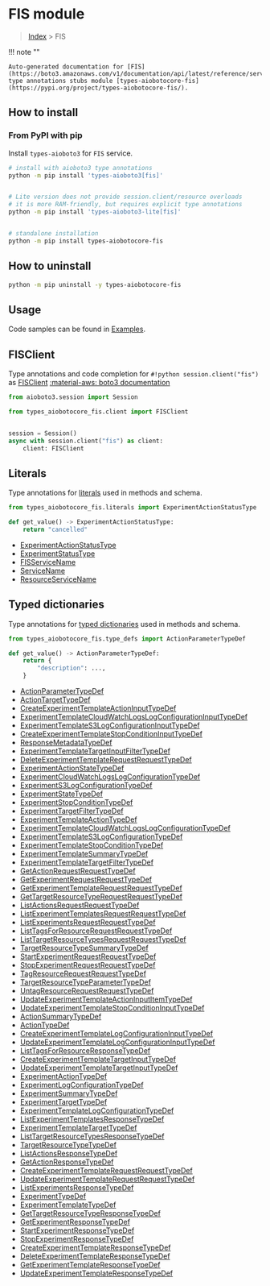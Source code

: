 # FIS module

> [Index](../README.md) > FIS


!!! note ""

    Auto-generated documentation for [FIS](https://boto3.amazonaws.com/v1/documentation/api/latest/reference/services/fis.html#FIS)
    type annotations stubs module [types-aiobotocore-fis](https://pypi.org/project/types-aiobotocore-fis/).

## How to install



### From PyPI with pip

Install `types-aioboto3` for `FIS` service.

```bash
# install with aioboto3 type annotations
python -m pip install 'types-aioboto3[fis]'


# Lite version does not provide session.client/resource overloads
# it is more RAM-friendly, but requires explicit type annotations
python -m pip install 'types-aioboto3-lite[fis]'


# standalone installation
python -m pip install types-aiobotocore-fis
```



## How to uninstall

```bash
python -m pip uninstall -y types-aiobotocore-fis
```

## Usage

Code samples can be found in [Examples](./usage.md).

## FISClient

Type annotations and code completion for  `#!python session.client("fis")` as [FISClient](./client.md)
[:material-aws: boto3 documentation](https://boto3.amazonaws.com/v1/documentation/api/latest/reference/services/fis.html#FIS.Client)

```python title="Usage example"
from aioboto3.session import Session

from types_aiobotocore_fis.client import FISClient


session = Session()
async with session.client("fis") as client:
    client: FISClient
```








## Literals

Type annotations for [literals](./literals.md) used in methods and schema.

```python title="Usage example"
from types_aiobotocore_fis.literals import ExperimentActionStatusType

def get_value() -> ExperimentActionStatusType:
    return "cancelled"
```

- [ExperimentActionStatusType](./literals.md#experimentactionstatustype)
- [ExperimentStatusType](./literals.md#experimentstatustype)
- [FISServiceName](./literals.md#fisservicename)
- [ServiceName](./literals.md#servicename)
- [ResourceServiceName](./literals.md#resourceservicename)




## Typed dictionaries

Type annotations for [typed dictionaries](./type_defs.md) used in methods and schema.

```python title="Usage example"
from types_aiobotocore_fis.type_defs import ActionParameterTypeDef

def get_value() -> ActionParameterTypeDef:
    return {
        "description": ...,
    }
```

- [ActionParameterTypeDef](./type_defs.md#actionparametertypedef)
- [ActionTargetTypeDef](./type_defs.md#actiontargettypedef)
- [CreateExperimentTemplateActionInputTypeDef](./type_defs.md#createexperimenttemplateactioninputtypedef)
- [ExperimentTemplateCloudWatchLogsLogConfigurationInputTypeDef](./type_defs.md#experimenttemplatecloudwatchlogslogconfigurationinputtypedef)
- [ExperimentTemplateS3LogConfigurationInputTypeDef](./type_defs.md#experimenttemplates3logconfigurationinputtypedef)
- [CreateExperimentTemplateStopConditionInputTypeDef](./type_defs.md#createexperimenttemplatestopconditioninputtypedef)
- [ResponseMetadataTypeDef](./type_defs.md#responsemetadatatypedef)
- [ExperimentTemplateTargetInputFilterTypeDef](./type_defs.md#experimenttemplatetargetinputfiltertypedef)
- [DeleteExperimentTemplateRequestRequestTypeDef](./type_defs.md#deleteexperimenttemplaterequestrequesttypedef)
- [ExperimentActionStateTypeDef](./type_defs.md#experimentactionstatetypedef)
- [ExperimentCloudWatchLogsLogConfigurationTypeDef](./type_defs.md#experimentcloudwatchlogslogconfigurationtypedef)
- [ExperimentS3LogConfigurationTypeDef](./type_defs.md#experiments3logconfigurationtypedef)
- [ExperimentStateTypeDef](./type_defs.md#experimentstatetypedef)
- [ExperimentStopConditionTypeDef](./type_defs.md#experimentstopconditiontypedef)
- [ExperimentTargetFilterTypeDef](./type_defs.md#experimenttargetfiltertypedef)
- [ExperimentTemplateActionTypeDef](./type_defs.md#experimenttemplateactiontypedef)
- [ExperimentTemplateCloudWatchLogsLogConfigurationTypeDef](./type_defs.md#experimenttemplatecloudwatchlogslogconfigurationtypedef)
- [ExperimentTemplateS3LogConfigurationTypeDef](./type_defs.md#experimenttemplates3logconfigurationtypedef)
- [ExperimentTemplateStopConditionTypeDef](./type_defs.md#experimenttemplatestopconditiontypedef)
- [ExperimentTemplateSummaryTypeDef](./type_defs.md#experimenttemplatesummarytypedef)
- [ExperimentTemplateTargetFilterTypeDef](./type_defs.md#experimenttemplatetargetfiltertypedef)
- [GetActionRequestRequestTypeDef](./type_defs.md#getactionrequestrequesttypedef)
- [GetExperimentRequestRequestTypeDef](./type_defs.md#getexperimentrequestrequesttypedef)
- [GetExperimentTemplateRequestRequestTypeDef](./type_defs.md#getexperimenttemplaterequestrequesttypedef)
- [GetTargetResourceTypeRequestRequestTypeDef](./type_defs.md#gettargetresourcetyperequestrequesttypedef)
- [ListActionsRequestRequestTypeDef](./type_defs.md#listactionsrequestrequesttypedef)
- [ListExperimentTemplatesRequestRequestTypeDef](./type_defs.md#listexperimenttemplatesrequestrequesttypedef)
- [ListExperimentsRequestRequestTypeDef](./type_defs.md#listexperimentsrequestrequesttypedef)
- [ListTagsForResourceRequestRequestTypeDef](./type_defs.md#listtagsforresourcerequestrequesttypedef)
- [ListTargetResourceTypesRequestRequestTypeDef](./type_defs.md#listtargetresourcetypesrequestrequesttypedef)
- [TargetResourceTypeSummaryTypeDef](./type_defs.md#targetresourcetypesummarytypedef)
- [StartExperimentRequestRequestTypeDef](./type_defs.md#startexperimentrequestrequesttypedef)
- [StopExperimentRequestRequestTypeDef](./type_defs.md#stopexperimentrequestrequesttypedef)
- [TagResourceRequestRequestTypeDef](./type_defs.md#tagresourcerequestrequesttypedef)
- [TargetResourceTypeParameterTypeDef](./type_defs.md#targetresourcetypeparametertypedef)
- [UntagResourceRequestRequestTypeDef](./type_defs.md#untagresourcerequestrequesttypedef)
- [UpdateExperimentTemplateActionInputItemTypeDef](./type_defs.md#updateexperimenttemplateactioninputitemtypedef)
- [UpdateExperimentTemplateStopConditionInputTypeDef](./type_defs.md#updateexperimenttemplatestopconditioninputtypedef)
- [ActionSummaryTypeDef](./type_defs.md#actionsummarytypedef)
- [ActionTypeDef](./type_defs.md#actiontypedef)
- [CreateExperimentTemplateLogConfigurationInputTypeDef](./type_defs.md#createexperimenttemplatelogconfigurationinputtypedef)
- [UpdateExperimentTemplateLogConfigurationInputTypeDef](./type_defs.md#updateexperimenttemplatelogconfigurationinputtypedef)
- [ListTagsForResourceResponseTypeDef](./type_defs.md#listtagsforresourceresponsetypedef)
- [CreateExperimentTemplateTargetInputTypeDef](./type_defs.md#createexperimenttemplatetargetinputtypedef)
- [UpdateExperimentTemplateTargetInputTypeDef](./type_defs.md#updateexperimenttemplatetargetinputtypedef)
- [ExperimentActionTypeDef](./type_defs.md#experimentactiontypedef)
- [ExperimentLogConfigurationTypeDef](./type_defs.md#experimentlogconfigurationtypedef)
- [ExperimentSummaryTypeDef](./type_defs.md#experimentsummarytypedef)
- [ExperimentTargetTypeDef](./type_defs.md#experimenttargettypedef)
- [ExperimentTemplateLogConfigurationTypeDef](./type_defs.md#experimenttemplatelogconfigurationtypedef)
- [ListExperimentTemplatesResponseTypeDef](./type_defs.md#listexperimenttemplatesresponsetypedef)
- [ExperimentTemplateTargetTypeDef](./type_defs.md#experimenttemplatetargettypedef)
- [ListTargetResourceTypesResponseTypeDef](./type_defs.md#listtargetresourcetypesresponsetypedef)
- [TargetResourceTypeTypeDef](./type_defs.md#targetresourcetypetypedef)
- [ListActionsResponseTypeDef](./type_defs.md#listactionsresponsetypedef)
- [GetActionResponseTypeDef](./type_defs.md#getactionresponsetypedef)
- [CreateExperimentTemplateRequestRequestTypeDef](./type_defs.md#createexperimenttemplaterequestrequesttypedef)
- [UpdateExperimentTemplateRequestRequestTypeDef](./type_defs.md#updateexperimenttemplaterequestrequesttypedef)
- [ListExperimentsResponseTypeDef](./type_defs.md#listexperimentsresponsetypedef)
- [ExperimentTypeDef](./type_defs.md#experimenttypedef)
- [ExperimentTemplateTypeDef](./type_defs.md#experimenttemplatetypedef)
- [GetTargetResourceTypeResponseTypeDef](./type_defs.md#gettargetresourcetyperesponsetypedef)
- [GetExperimentResponseTypeDef](./type_defs.md#getexperimentresponsetypedef)
- [StartExperimentResponseTypeDef](./type_defs.md#startexperimentresponsetypedef)
- [StopExperimentResponseTypeDef](./type_defs.md#stopexperimentresponsetypedef)
- [CreateExperimentTemplateResponseTypeDef](./type_defs.md#createexperimenttemplateresponsetypedef)
- [DeleteExperimentTemplateResponseTypeDef](./type_defs.md#deleteexperimenttemplateresponsetypedef)
- [GetExperimentTemplateResponseTypeDef](./type_defs.md#getexperimenttemplateresponsetypedef)
- [UpdateExperimentTemplateResponseTypeDef](./type_defs.md#updateexperimenttemplateresponsetypedef)

